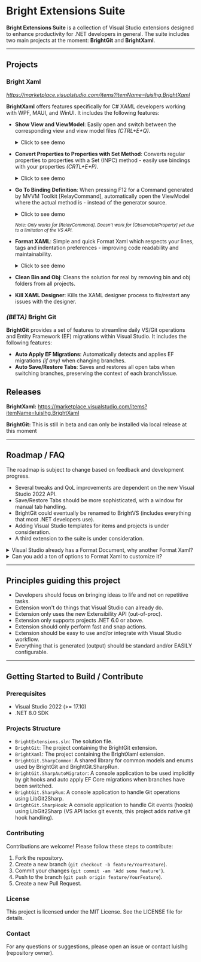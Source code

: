 # Bright Extensions Suite

**Bright Extensions Suite** is a collection of Visual Studio extensions designed to enhance productivity for .NET developers in general.
The suite includes two main projects at the moment: **BrightGit** and **BrightXaml**.

---
## Projects

### Bright Xaml
_https://marketplace.visualstudio.com/items?itemName=luislhg.BrightXaml_

**BrightXaml** offers features specifically for C# XAML developers working with WPF, MAUI, and WinUI. It includes the following features:

- **Show View and ViewModel**: Easily open and switch between the corresponding view and view model files _(CTRL+E+Q)_.
  <details>
    <summary>Click to see demo</summary>
    <img src="https://github.com/user-attachments/assets/2f30bab8-32d0-4d25-988f-208dd86a77a0" width="85%" />
  </details>
  
- **Convert Properties to Properties with Set Method**: Converts regular properties to properties with a Set (INPC) method - easily use bindings with your properties _(CRTL+E+P)_.
  <details>
    <summary>Click to see demo</summary>
    <img src="https://github.com/user-attachments/assets/c8c0e95f-cf03-43b0-bffb-a156d687e9b2" width="85%" />
  </details>

- **Go To Binding Definition**: When pressing F12 for a Command generated by MVVM Toolkit [RelayCommand], automatically open the ViewModel where the actual method is - instead of the generator source.
  <details>
    <summary>Click to see demo</summary>
    <img src="https://github.com/user-attachments/assets/0821d763-13b5-45ec-aec1-fc3d6495a825" width="85%" />
  </details>

  <sub>_Note: Only works for [RelayCommand]. Doesn't work for [ObservableProperty] yet due to a limitation of the VS API._<sub>

- **Format XAML**: Simple and quick Format Xaml which respects your lines, tags and indentation preferences - improving code readability and maintainability. 
  <details>
    <summary>Click to see demo</summary>
    <img src="https://github.com/user-attachments/assets/dc36425a-403d-4ac5-b8bb-74dfc35aaaf9" width="85%" />
  </details>

- **Clean Bin and Obj**: Cleans the solution for real by removing bin and obj folders from all projects.
- **Kill XAML Designer**: Kills the XAML designer process to fix/restart any issues with the designer.

### _(BETA)_ Bright Git

**BrightGit** provides a set of features to streamline daily VS/Git operations and Entity Framework (EF) migrations within Visual Studio. It includes the following features:

- **Auto Apply EF Migrations**: Automatically detects and applies EF migrations _(if any)_ when changing branches.
- **Auto Save/Restore Tabs**: Saves and restores all open tabs when switching branches, preserving the context of each branch/issue.

## Releases

**BrightXaml:** https://marketplace.visualstudio.com/items?itemName=luislhg.BrightXaml

**BrightGit:** This is still in beta and can only be installed via local release at this moment

---
## Roadmap / FAQ

The roadmap is subject to change based on feedback and development progress.

- Several tweaks and QoL improvements are dependent on the new Visual Studio 2022 API.
- Save/Restore Tabs should be more sophisticated, with a window for manual tab handling.
- BrightGit could eventually be renamed to BrightVS (includes everything that most .NET developers use).
- Adding Visual Studio templates for items and projects is under consideration.
- A third extension to the suite is under consideration.

<details>
  <summary>Visual Studio already has a Format Document, why another Format Xaml?</summary>
  Visual Studio Format Document has only two options to format the Xaml. It will either MERGE ALL Tags into a single line or SPLIT ALL Tags into separate lines, it doesn't respect your line indentation or structure preferences.
  
  The extension's Format Xaml is supposed to be very quick and straight forward, to simply fix this lackluster Visual Studio native format document.
</details>
<details>
  <summary>Can you add a ton of options to Format Xaml to customize it?</summary>
  The extension's Format Xaml is supposed to be very quick and straight forward, to simply fix this lackluster Visual Studio native format document.
  
  Very simple customizations and options are welcome, but, if you need something more tuned to your needs, please refer to XamlStyler which is an extension specifically made for this.
</details>

---
## Principles guiding this project
- Developers should focus on bringing ideas to life and not on repetitive tasks.
- Extension won't do things that Visual Studio can already do.
- Extension only uses the new Extensibility API (out-of-proc).
- Extension only supports projects .NET 6.0 or above.
- Extension should only perform fast and snap actions.
- Extension should be easy to use and/or integrate with Visual Studio workflow.
- Everything that is generated (output) should be standard and/or EASILY configurable.

---
## Getting Started to Build / Contribute

### Prerequisites

- Visual Studio 2022 (>= 17.10)
- .NET 8.0 SDK

### Projects Structure

- `BrightExtensions.sln`: The solution file.
- `BrightGit`: The project containing the BrightGit extension.
- `BrightXaml`: The project containing the BrightXaml extension.
- `BrightGit.SharpCommon`: A shared library for common models and enums used by BrightGit and BrightGit.SharpRun.
- `BrightGit.SharpAutoMigrator`: A console application to be used implicitly by git hooks and auto apply EF Core migrations when branches have been switched.
- `BrightGit.SharpRun`: A console application to handle Git operations using LibGit2Sharp.
- `BrightGit.SharpHook`: A console application to handle Git events (hooks) using LibGit2Sharp (VS API lacks git events, this project adds native git hook handling).

### Contributing

Contributions are welcome! Please follow these steps to contribute:

1. Fork the repository.
2. Create a new branch (`git checkout -b feature/YourFeature`).
3. Commit your changes (`git commit -am 'Add some feature'`).
4. Push to the branch (`git push origin feature/YourFeature`).
5. Create a new Pull Request.

### License

This project is licensed under the MIT License. See the LICENSE file for details.

### Contact

For any questions or suggestions, please open an issue or contact luislhg (repository owner).
